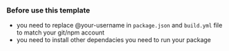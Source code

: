 ### Before use this template

- you need to replace @your-username in `package.json` and `build.yml` file to match your git/npm account
- you need to install other dependacies you need to run your package
